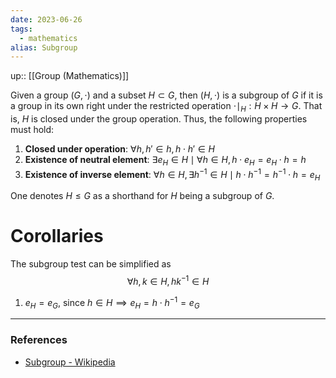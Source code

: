 ```yaml
---
date: 2023-06-26
tags:
  - mathematics
alias: Subgroup
---
```

up:: [[Group (Mathematics)]]

Given a group $(G, \cdot)$ and a subset $H \subset G$, then $(H, \cdot)$ is a subgroup of $G$ if it is a group in its own right under the restricted operation $\cdot\mid_H: H \times H \to G$. That is, $H$ is closed under the group operation. Thus, the following properties must hold:
1. **Closed under operation**: $\forall h, h' \in h, h\cdot h' \in H$
2. **Existence of neutral element**: $\exists e_H \in H \mid \forall h \in H, h \cdot e_H = e_H \cdot h = h$
3. **Existence of inverse element**: $\forall h \in H, \exists h^{-1} \in H \mid h \cdot h^{-1} = h^{-1} \cdot h = e_H$

One denotes $H \leq G$ as a shorthand for $H$ being a subgroup of $G$.

# Corollaries
The subgroup test can be simplified as 
$$
\forall h, k \in H, hk^{-1} \in H
$$

1. $e_H = e_G$, since $h \in H \implies e_H = h \cdot h^{-1} = e_G$

---
### References
- [Subgroup - Wikipedia](https://en.wikipedia.org/wiki/Subgroup)